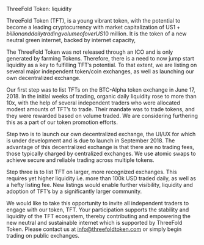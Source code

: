 
ThreeFold Token: liquidity

ThreeFold Token (TFT), is a young vibrant token, with the potential to become a leading cryptocurrency with market capitalization of US$1+ billion and daily trading volume of over US$10 million. It is the token of a new neutral green internet, backed by internet capacity,  

The ThreeFold Token was not released through an ICO and is only generated by farming Tokens. Therefore, there is a need to now jump start liquidity as a key to fulfilling TFT’s potential. To that extent, we are listing on several major independent token/coin exchanges, as well as launching our own decentralized exchange. 

Our first step was to list TFTs on the BTC-Alpha token exchange in June 17, 2018. In the  initial weeks of trading, organic daily liquidity rose to more than 10x, with the help of  several independent traders who were allocated modest amounts of TFT’s to trade. Their mandate was to trade tokens, and they were rewarded based on volume traded. We are considering furthering this as a part of our token promotion efforts. 

Step two is to launch our own decentralized exchange, the UI/UX for which is under development and is due to launch in September 2018. The advantage of this decentralized exchange is that there are no trading fees, those typically charged by centralized exchanges. We use atomic swaps to achieve secure and reliable trading across multiple tokens. 

Step three is to list TFT on larger, more recognized exchanges. This requires yet higher liquidity i.e. more than 100k USD traded daily, as well as  a hefty listing fee. New listings would enable further visibility, liquidity and adoption of TFT’s by  a significantly larger community.  

We would like to take this opportunity to invite all independent traders to engage with our token, TFT. Your participation supports the stability and liquidity of the TFT ecosystem, thereby contributing and empowering the new neutral and sustainable internet which is supported by ThreeFold Token. Please contact us at info@threefoldtoken.com or simply begin trading on public exchanges.

